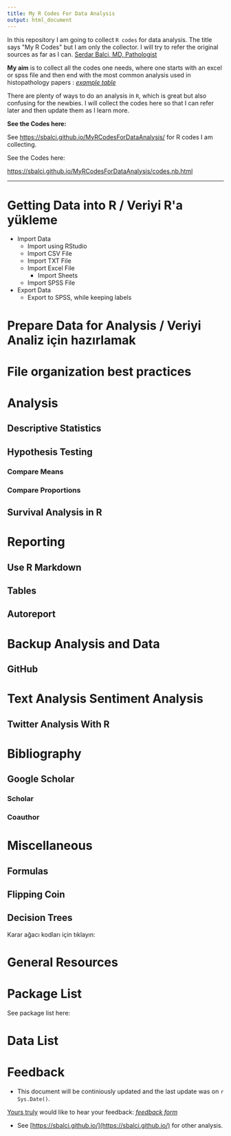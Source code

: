 ```yaml
---
title: My R Codes For Data Analysis
output: html_document
---
```


In this repository I am going to collect `R codes` for data analysis. The title says "My R Codes" but I am only the collector. I will try to refer the original sources as far as I can.
[Serdar Balci, MD, Pathologist](https://www.serdarbalci.com/)


**My aim** is to collect all the codes one needs, where one starts with an excel or spss file and then end with the most common analysis used in histopathology papers : _[example table](https://media.nature.com/original/nature-assets/modpathol/journal/v31/n1/extref/modpathol2017106x4.docx)_

There are plenty of ways to do an analysis in `R`, which is great but also confusing for the newbies. I will collect the codes here so that I can refer later and then update them as I learn more.


**See the Codes here:**

See https://sbalci.github.io/MyRCodesForDataAnalysis/ for R codes I am collecting.

See the Codes here:

https://sbalci.github.io/MyRCodesForDataAnalysis/codes.nb.html



---


# Getting Data into R / Veriyi R'a yükleme
- Import Data
    - Import using RStudio
    - Import CSV File
    - Import TXT File
    - Import Excel File
        - Import Sheets
    - Import SPSS File
- Export Data
    - Export to SPSS, while keeping labels

# Prepare Data for Analysis / Veriyi Analiz için hazırlamak

# File organization best practices

# Analysis

## Descriptive Statistics

## Hypothesis Testing

### Compare Means

### Compare Proportions

## Survival Analysis in R

# Reporting

## Use R Markdown

## Tables

## Autoreport

# Backup Analysis and Data

## GitHub


# Text Analysis Sentiment Analysis

## Twitter Analysis With R

# Bibliography

## Google Scholar
### Scholar
### Coauthor 

# Miscellaneous

## Formulas

## Flipping Coin

## Decision Trees

Karar ağacı kodları için tıklayın:

# General Resources

# Package List

See package list here: 

# Data List

# Feedback
- This document will be continiously updated and the last update was on `r Sys.Date()`.

[Yours truly](https://github.com/sbalci) would like to hear your feedback: _[feedback form](https://goo.gl/forms/YjGZ5DHgtPlR1RnB3)_

- See [https://sbalci.github.io/](https://sbalci.github.io/) for other analysis.